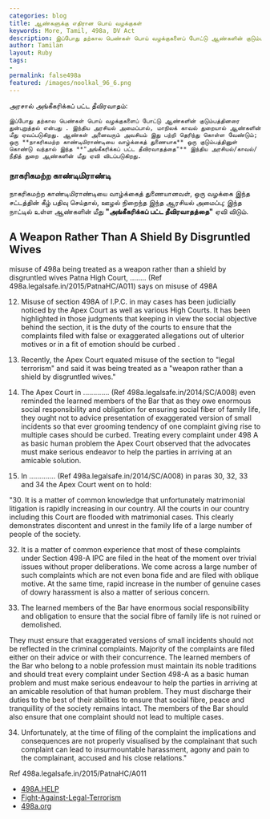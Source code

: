 ```yaml
---  
categories: blog  
title: ஆண்களுக்கு எதிரான பொய் வழக்குகள்
keywords: More, Tamil, 498a, DV Act  
description: இப்போது தற்கால பெண்கள் பொய் வழக்குகளைப் போட்டு ஆண்களின் குடும்பத்தினரை துன்புறுத்தல் பற்றியது
author: Tamilan  
layout: Ruby  
tags:     
- 
permalink: false498a  
featured: /images/noolkal_96_6.png  
---  
```


அரசால் அங்கீகரிக்கப் பட்ட தீவிரவாதம்:

	இப்போது தற்கால பெண்கள் பொய் வழக்குகளைப் போட்டு ஆண்களின் குடும்பத்தினரை துன்புறுத்தல் என்பது . இந்திய அரசியல் அமைப்பால், மாநிலக் காவல் துறையால் ஆண்களின் மீது ஏவப்படுகிறது. ஆண்கள் அனைவரும் அவசியம் இது பற்றி தெரிந்து கொள்ள வேண்டும்; ஒரு **நாகரிகமற்ற காண்டிமிராண்டியை வாழ்க்கைத் துணையாக** ஒரு குடும்பத்தினுள் கொண்டு வந்தால் இந்த **"அங்கீகரிக்கப் பட்ட தீவிரவாதத்தை"** இந்திய அரசியல்/காவல்/நீதித் துறை ஆண்களின் மீது ஏவி விடப்படுகிறது.

### நாகரிகமற்ற காண்டிமிராண்டி
	
நாகரிகமற்ற காண்டிமிராண்டியை வாழ்க்கைத் துணையானவள், ஒரு வழக்கை இந்த சட்டத்தின் கீழ் பதிவு செய்தால், ஊழல் நிறைந்த இந்த ஆரசியல் அமைப்பு; இந்த நாட்டில் உள்ள ஆண்களின் மீது **"அங்கீகரிக்கப் பட்ட தீவிரவாதத்தை"** ஏவி விடும்.

## A Weapon Rather Than A Shield By Disgruntled Wives

misuse of 498a being treated as a weapon rather than a shield by disgruntled wives
Patna High Court, …….. (Ref 498a.legalsafe.in/2015/PatnaHC/A011) says on misuse of 498A

12. Misuse of section 498A of I.P.C. in may cases has been judicially noticed by the Apex Court as well as various High Courts. It has been highlighted in those judgments that keeping in view the social objective behind the section, it is the duty of the courts to ensure that the complaints filed with false or exaggerated allegations out of ulterior motives or in a fit of emotion should be curbed .

13. Recently, the Apex Court equated misuse of the section to "legal terrorism" and said it was being treated as a "weapon rather than a shield by disgruntled wives."

14. The Apex Court in …………. (Ref 498a.legalsafe.in/2014/SC/A008) even reminded the learned members of the Bar that as they owe enormous social responsibility and obligation for ensuring social fiber of family life, they ought not to advice presentation of exaggerated version of small incidents so that ever grooming tendency of one complaint giving rise to multiple cases should be curbed. Treating every complaint under 498 A as basic human problem the Apex Court observed that the advocates must make serious endeavor to help the parties in arriving at an amicable solution.

15. In …………. (Ref 498a.legalsafe.in/2014/SC/A008)  in paras 30, 32, 33 and 34 the Apex Court went on to hold:

"30. It is a matter of common knowledge that unfortunately matrimonial litigation is rapidly increasing in our country. All the courts in our country including this Court are flooded with matrimonial cases. This clearly demonstrates discontent and unrest in the family life of a large number of people of the society.

32. It is a matter of common experience that most of these complaints under Section 498-A IPC are filed in the heat of the moment over trivial issues without proper deliberations. We come across a large number of such complaints which are not even bona fide and are filed with oblique motive. At the same time, rapid increase in the number of genuine cases of dowry harassment is also a matter of serious concern.

33. The learned members of the Bar have enormous social responsibility and obligation to ensure that the social fibre of family life is not ruined or demolished.        

They must ensure that exaggerated versions of small incidents should not be reflected in the criminal complaints. Majority of the complaints are filed either on their advice or with their concurrence. The learned members of the Bar who belong to a noble profession must maintain its noble traditions and should treat every complaint under Section 498-A as a basic human problem and must make serious endeavour to help the parties in arriving at an amicable resolution of that human problem. They must discharge their duties to the best of their abilities to ensure that social fibre, peace and tranquillity of the society remains intact. The members of the Bar should also ensure that one complaint should not lead to multiple cases.

34. Unfortunately, at the time of filing of the complaint the implications and consequences are not properly visualised by the complainant that such complaint can lead to insurmountable harassment, agony and pain to the complainant, accused and his close relations."

Ref 498a.legalsafe.in/2015/PatnaHC/A011


- [498A.HELP](http://498a.legalsafe.in)
- [Fight-Against-Legal-Terrorism](http://fight-against-legal-terrorism.blogspot.com/)
- [498a.org](http://www.498a.org)